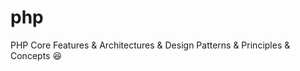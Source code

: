 # php
PHP Core Features &amp; Architectures &amp; Design Patterns &amp; Principles &amp; Concepts :laughing:
